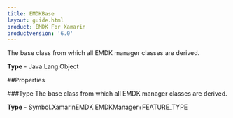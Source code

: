 ```yaml
---
title: EMDKBase
layout: guide.html
product: EMDK For Xamarin 
productversion: '6.0' 
---
```

The base class from which all EMDK manager classes are derived.

**Type** - Java.Lang.Object

##Properties

###Type
The base class from which all EMDK manager classes are derived.

**Type** - Symbol.XamarinEMDK.EMDKManager+FEATURE_TYPE
